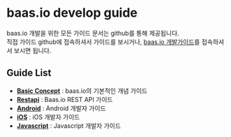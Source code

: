 # baas.io develop guide

baas.io 개발을 위한 모든 가이드 문서는 github를 통해 제공됩니다.  
직접 가이드 github에 접속하셔서 가이드를 보시거나, [baas.io 개발가이드](https://baas.io/develop_guide/)를 접속하셔서 보시면 됩니다.

## Guide List

* **[Basic Concept](blob/master/basic_concept/guide.md)** : baas.io의 기본적인 개념 가이드
* **[Restapi](blob/master/restapi/guide.md)** : Baas.io REST API 가이드
* **[Android](blob/master/android/guide.md)** : Android 개발자 가이드
* **[iOS](blob/master/ios/guide.md)** : iOS 개발자 가이드
* **[Javascript](blob/master/javascript/guide.md)** : Javascript 개발자 가이드